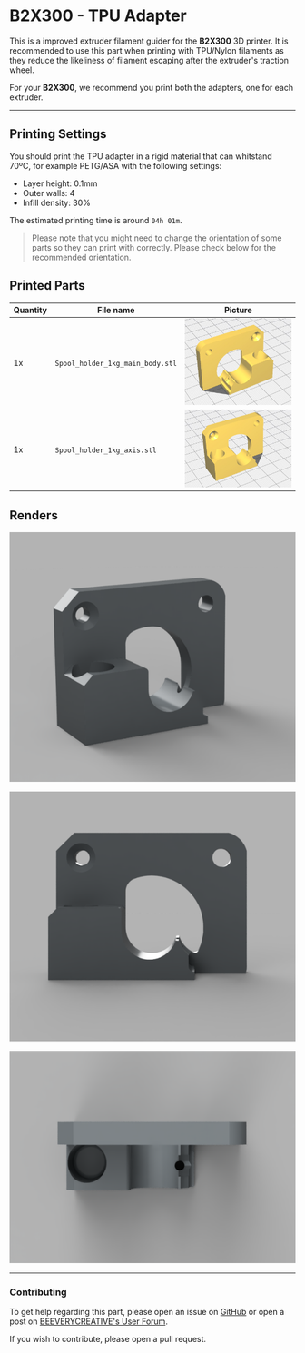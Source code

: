 # B2X300 - TPU Adapter

This is a improved extruder filament guider for the **B2X300** 3D printer.
It is recommended to use this part when printing with TPU/Nylon filaments as they reduce the likeliness of filament escaping after the extruder's traction wheel.

For your **B2X300**, we recommend you print both the adapters, one for each extruder.

---

## Printing Settings
You should print the TPU adapter in a rigid material that can whitstand 70ºC, for example PETG/ASA with the following settings:
- Layer height: 0.1mm
- Outer walls: 4
- Infill density: 30%

The estimated printing time is around `04h 01m`.

> Please note that you might need to change the orientation of some parts so they can print with correctly. Please check below for the recommended orientation.

## Printed Parts

| Quantity | File name                       | Picture                          |
| -------- | ------------------------------- | ----------------------------     |
| 1x       | `Spool_holder_1kg_main_body.stl`| ![](renders/E1_TPU_ADAPTER.jpg)  |
| 1x       | `Spool_holder_1kg_axis.stl`     | ![](renders/E2_TPU_ADAPTER.jpg)  |

## Renders

![](renders/Corner.png)

![](renders/Front.png)

![](renders/Top.png)

---

### Contributing
To get help regarding this part, please open an issue on [GitHub](https://github.com/beeverycreative/B2X300-resources/issues) or open a post on [BEEVERYCREATIVE's User Forum](https://beeverycreative.com/forum/).

If you wish to contribute, please open a pull request.
